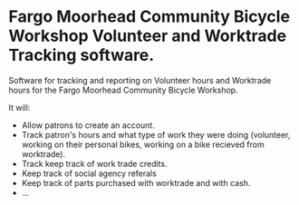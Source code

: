 # Fargo Moorhead Community Bicycle Workshop Volunteer and Worktrade Tracking software.

Software for tracking and reporting on Volunteer hours and Worktrade hours for the Fargo Moorhead Community Bicycle Workshop.

It will:

* Allow patrons to create an account.
* Track patron's hours and what type of work they were doing (volunteer, working on their personal bikes, working on a bike recieved from worktrade).
* Track keep track of work trade credits.
* Keep track of social agency referals
* Keep track of parts purchased with worktrade and with cash.
* ...

